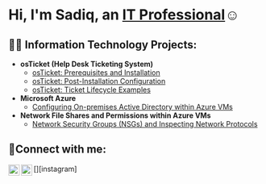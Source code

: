 <h1>Hi, I'm Sadiq, an <a href="https://linkedin.com/in/sadiqsuleiman">IT Professional</a>☺</h1>

<h2>👨‍💻 Information Technology Projects:</h2>

- <b>osTicket (Help Desk Ticketing System)</b>
  - [osTicket: Prerequisites and Installation](https://github.com/abuusadiq/osticket-prereqs)
  - [osTicket: Post-Installation Configuration](https://github.com/abuusadiq/post-install-config)
  - [osTicket: Ticket Lifecycle Examples](https://github.com/abuusadiq/ticket-lifecyle)
- <b>Microsoft Azure</b>
  - [Configuring On-premises Active Directory within Azure VMs](https://github.com/abuusadiq/Active-Directory)
-   <b> Network File Shares and Permissions within Azure VMs </b>
    - [Network Security Groups (NSGs) and Inspecting Network Protocols](https://github.com/abuusadiq/azure-network-protocols)

<h2>🤳Connect with me:</h2>


[<img align="left" alt="Josh | LinkedIn" width="22px" src="https://cdn.jsdelivr.net/npm/simple-icons@v3/icons/linkedin.svg" />][linkedin]
[<img align="left" alt="Josh | Instagram" width="22px" src="https://cdn.jsdelivr.net/npm/simple-icons@v3/icons/instagram.svg" />][instagram]

[linkedin]: https://linkedin.com/in/sadiqsuleiman
